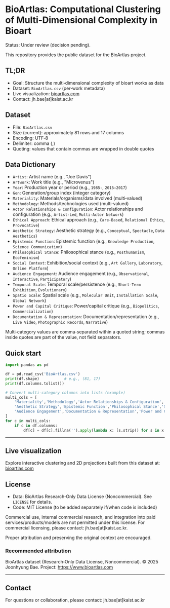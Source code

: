 # BioArtlas: Computational Clustering of Multi‑Dimensional Complexity in Bioart

Status: Under review (decision pending).

This repository provides the public dataset for the BioArtlas project.

## TL;DR

- Goal: Structure the multi‑dimensional complexity of bioart works as data
- Dataset: `BioArtlas.csv` (per‑work metadata)
- Live visualization: [bioartlas.com](https://www.bioartlas.com)
- Contact: jh.bae[at]kaist.ac.kr

## Dataset

- File: `BioArtlas.csv`
- Size (current): approximately 81 rows and 17 columns
- Encoding: UTF‑8
- Delimiter: comma (,)
- Quoting: values that contain commas are wrapped in double quotes

## Data Dictionary

- `Artist`: Artist name (e.g., "Joe Davis")
- `Artwork`: Work title (e.g., "Microvenus")
- `Year`: Production year or period (e.g., `1985-`, `2015–2017`)
- `Gen`: Generation/group index (integer category)
- `Materiality`: Materials/organisms/data involved (multi‑valued)
- `Methodology`: Methods/technologies used (multi‑valued)
- `Actor Relationships & Configuration`: Actor relationships and configuration (e.g., `Artist‑Led`, `Multi‑Actor Network`)
- `Ethical Approach`: Ethical approach (e.g., `Care‑Based`, `Relational Ethics`, `Provocative`)
- `Aesthetic Strategy`: Aesthetic strategy (e.g., `Conceptual`, `Spectacle`, `Data Aesthetics`)
- `Epistemic Function`: Epistemic function (e.g., `Knowledge Production`, `Science Communication`)
- `Philosophical Stance`: Philosophical stance (e.g., `Posthumanism`, `Ecofeminism`)
- `Social Context`: Exhibition/social context (e.g., `Art Gallery`, `Laboratory`, `Online Platform`)
- `Audience Engagement`: Audience engagement (e.g., `Observational`, `Interactive`, `Participatory`)
- `Temporal Scale`: Temporal scale/persistence (e.g., `Short‑Term Exhibition`, `Evolutionary`)
- `Spatio Scale`: Spatial scale (e.g., `Molecular Unit`, `Installation Scale`, `Global Network`)
- `Power and Capital Critique`: Power/capital critique (e.g., `Biopolitics`, `Commercialization`)
- `Documentation & Representation`: Documentation/representation (e.g., `Live Video`, `Photographic Records`, `Narrative`)

Multi‑category values are comma‑separated within a quoted string; commas inside quotes are part of the value, not field separators.

## Quick start

```python
import pandas as pd

df = pd.read_csv('BioArtlas.csv')
print(df.shape)           # e.g., (81, 17)
print(df.columns.tolist())

# Convert multi-category columns into lists (example)
multi_cols = [
    'Materiality','Methodology','Actor Relationships & Configuration','Ethical Approach',
    'Aesthetic Strategy','Epistemic Function','Philosophical Stance','Social Context',
    'Audience Engagement','Documentation & Representation','Power and Capital Critique'
]
for c in multi_cols:
    if c in df.columns:
        df[c] = df[c].fillna('').apply(lambda x: [s.strip() for s in x.split(',')] if isinstance(x, str) and len(x) > 0 else [])
```

---

## Live visualization

Explore interactive clustering and 2D projections built from this dataset at: [bioartlas.com](https://www.bioartlas.com)

## License

- Data: BioArtlas Research‑Only Data License (Noncommercial). See `LICENSE` for details.
- Code: MIT License (to be added separately if/when code is included)

Commercial use, internal commercial research, and integration into paid services/products/models are not permitted under this license. For commercial licensing, please contact: jh.bae[at]kaist.ac.kr.

Proper attribution and preserving the original context are encouraged.

### Recommended attribution

BioArtlas dataset (Research‑Only Data License, Noncommercial). © 2025 Joonhyung Bae. Project: https://www.bioartlas.com

---

## Contact

For questions or collaboration, please contact: jh.bae[at]kaist.ac.kr
